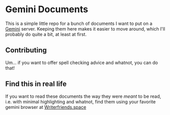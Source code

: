 # Gemini Documents

This is a simple little repo for a bunch of documents I want to put on a [Gemini](https://gemini.circumlunar.space/) server. Keeping them here makes it easier to move around, which I'll probably do quite a bit, at least at first. 

## Contributing
Um... if you want to offer spell checking advice and whatnot,  you can do that!

## Find this in real life
If you want to read these documents the way they were *meant* to be read, i.e. with minimal highlighting and whatnot, find them using your favorite gemini browser at [Writerfriends.space](gemini://writerfriends.space) 
